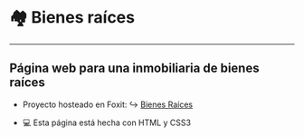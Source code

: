 # :houses: Bienes raíces
---
## Página web para una inmobiliaria de bienes raíces

- Proyecto hosteado en Foxit: :arrow_right_hook: [Bienes Raíces](http://cursofullstackphp.foxit.com.ar/comision2014/Paula_Daniela_Farias/bienes_raices/)

- :computer: Esta página está hecha con HTML y CSS3
